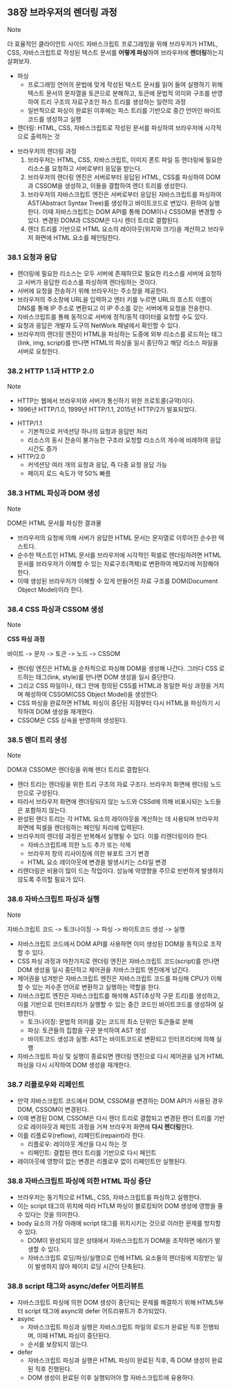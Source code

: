## 38장 브라우저의 렌더링 과정

> [!NOTE]
> 더 효율적인 클라이언트 사이드 자바스크립트 프로그래밍을 위해
> 브라우저가 HTML, CSS, 자바스크립트로 작성된 텍스트 문서를 **어떻게 파싱**하여 브라우저에 **렌더링**하는지 살펴보자.
>
> - 파싱
>   - 프로그래밍 언어의 문법에 맞게 작성된 텍스트 문서를 읽어 들여 실행하기 위해 텍스트 문서의 문자열을 토큰으로 분해하고, 토큰에 문법적 의미와 구조를 반영하여 트리 구조의 자료구조인 파스 트리를 생성하는 일련의 과정
>   - 일반적으로 파싱이 완료된 이후에는 파스 트리를 기반으로 중간 언어인 바이트 코드를 생성하고 실행
> - 렌더링: HTML, CSS, 자바스크립트로 작성된 문서를 파싱하여 브라우저에 시각적으로 출력하는 것

- 브라우저의 렌더링 과정
  1. 브라우저는 HTML, CSS, 자바스크립트, 이미지 폰트 파일 등 렌더링에 필요한 리소스를 요청하고 서버로부터 응답을 받는다.
  2. 브라우저의 렌더링 엔진은 서버로부터 응답된 HTML, CSS를 파싱하여 DOM과 CSSOM을 생성하고, 이들을 결합하여 렌더 트리를 생성한다.
  3. 브라우저의 자바스크립트 엔진은 서버로부터 응답된 자바스크립트를 파싱하여 AST(Abstract Syntax Tree)를 생성하고 바이트코드로 변있다. 환하여 실행한다. 이때 자바스크립트는 DOM API를 통해 DOM이나 CSSOM을 변경할 수 있다. 변경된 DOM과 CSSOM은 다시 렌더 트리로 결합된다.
  4. 렌더 트리를 기반으로 HTML 요소의 레이아웃(위치와 크기)을 계산하고 브라우저 화면에 HTML 요소를 페인팅한다.

### 38.1 요청과 응답

- 렌더링에 필요한 리소스는 모두 서버에 존재하므로 필요한 리소스를 서버에 요청하고 서버가 응답한 리소스를 파싱하여 렌더링하는 것이다.
- 서버에 요청을 전송하기 위해 브라우저는 주소창을 제공한다.
- 브라우저의 주소창에 URL을 입력하고 엔터 키를 누르면 URL의 호스트 이름이 DNS를 통해 IP 주소로 변환되고 이 IP 주소를 갖는 서버에게 요청을 전송한다.
- 자바스크립트를 통해 동적으로 서버에 정적/동적 데이터를 요청할 수도 있다.
- 요청과 응답은 개발자 도구의 NetWork 패널에서 확인할 수 있다.
- 브라우저의 렌더링 엔진이 HTML을 파싱하는 도중에 외부 리소스를 로드하는 태그(link, img, script)를 만나면 HTML의 파싱을 일시 중단하고 해당 리소스 파일을 서버로 요청한다.

### 38.2 HTTP 1.1과 HTTP 2.0

> [!NOTE]
>
> - HTTP는 웹에서 브라우저와 서버가 통신하기 위한 프로토콜(규약)이다.
> - 1996년 HTTP/1.0, 1999년 HTTP/1.1, 2015년 HTTP/2가 발표되었다.

- HTTP/1.1
  - 기본적으로 커넥션당 하나의 요청과 응답만 처리
  - 리소스의 동시 전송이 불가능한 구조라 요청할 리소스의 개수에 비례하여 응답 시간도 증가
- HTTP/2.0
  - 커넥션당 여러 개의 요청과 응답, 즉 다중 요청 응답 가능
  - 페이지 로드 속도가 약 50% 빠름

### 38.3 HTML 파싱과 DOM 생성

> [!NOTE]
> DOM은 HTML 문서를 파싱한 결과물

- 브라우저의 요청에 의해 서버가 응답한 HTML 문서는 문자열로 이루어진 순수한 텍스트다.
- 순수한 텍스트인 HTML 문서를 브라우저에 시각적인 픽셀로 렌더링하려면 HTML 문서를 브라우저가 이해할 수 있는 자료구조(객체)로 변환하여 메모리에 저장해야 한다.
- 이때 생성된 브라우저가 이해할 수 있게 만들어진 자료 구조를 DOM(Document Object Model)이라 한다.

### 38.4 CSS 파싱과 CSSOM 생성

> [!NOTE]
>
> **CSS 파싱 과정**
>
> 바이트 -> 문자 -> 토큰 -> 노드 -> CSSOM

- 렌더링 엔진은 HTML을 순차적으로 파싱해 DOM을 생성해 나간다. 그러다 CSS 로드하는 태그(link, style)를 만나면 DOM 생성을 일시 중단한다.
- 그리고 CSS 파일이나, 태그 안에 정의된 CSS를 HTML과 동일한 파싱 과정을 거치며 해성하여 CSSOM(CSS Object Model)을 생성한다.
- CSS 파싱을 완료하면 HTML 파싱이 중단된 지점부터 다시 HTML을 파싱하기 시작하여 DOM 생성을 재개한다.
- CSSOM은 CSS 상속을 반영하여 생성된다.

### 38.5 렌더 트리 생성

> [!NOTE]
> DOM과 CSSOM은 렌더링을 위해 렌더 트리로 결합된다.

- 렌더 트리는 렌더링을 위한 트리 구조의 자료 구조다. 브라우저 화면에 렌더링 노드만으로 구성된다.
- 따라서 브라우저 화면에 렌더링되지 않는 노드와 CSSd에 의해 비표시되는 노드들은 포함하지 않는다.
- 완성된 렌더 트리는 각 HTML 요소의 레이아웃을 계산하는 데 사용되며 브라우저 화면에 픽셀을 렌더링하는 페인팅 처리에 입력된다.
- 브라우저의 렌더링 과정은 반복해서 실행될 수 있다. 이를 리렌더링이라 한다.
  - 자바스크립트에 의한 노드 추가 또는 삭제
  - 브라우저 창의 리사이징에 의한 뷰포트 크기 변경
  - HTML 요소 레이아웃에 변경을 발생시키는 스타일 변경
- 리렌더링은 비용이 많이 드는 작업이다. 성능에 악영향을 주므로 빈번하게 발생하지 않도록 주의할 필요가 있다.

### 38.6 자바스크립트 파싱과 실행

> [!NOTE]
> 자바스크립트 코드 -> 토크나이징 -> 파싱 -> 바이트코드 생성 -> 실행

- 자바스크립트 코드에서 DOM API를 사용하면 이미 생성된 DOM을 동적으로 조작할 수 있다.
- CSS 파싱 과정과 마찬가지로 렌더링 엔진은 자바스크립트 코드(script)를 만나면 DOM 생성을 일시 중단하고 제어권을 자바스크립트 엔진에게 넘긴다.
- 제어권을 넘겨받은 자바스크립트 엔진은 자바스크립트 코드를 파싱해 CPU가 이해할 수 있는 저수준 언어로 변환하고 실행하는 역할을 한다.
- 자바스크립트 엔진은 자바스크립트를 해석해 AST(추상적 구문 트리)를 생성하고, 이를 기반으로 인터프리터가 실행할 수 있는 중간 코드인 바이트코드를 생성하여 실행한다.
  - 토크나이징: 문법적 의미를 갖는 코드의 최소 단위인 토큰들로 분해
  - 파싱: 토큰들의 집합을 구문 분석하여 AST 생성
  - 바이트코드 생성과 실행: AST는 바이트코드로 변환되고 인터프리터에 의해 실행
- 자바스크립트 파싱 및 실행이 종료되면 렌더링 엔진으로 다시 제어권을 넘겨 HTML 파싱을 다시 시작하여 DOM 생성을 재개한다.

### 38.7 리플로우와 리페인트

- 만약 자바스크립트 코드에서 DOM, CSSOM을 변경하는 DOM API가 사용된 경우 DOM, CSSOM이 변경된다.
- 이때 변경된 DOM, CSSOM은 다시 렌더 트리로 결합되고 변경된 렌더 트리를 기반으로 레이아웃과 페인트 과정을 거쳐 브라우저 화면에 **다시 렌더링**한다.
- 이를 리플로우(reflow), 리페인트(repaint)라 한다.
  - 리플로우: 레이아웃 계산을 다시 하는 것
  - 리페인트: 결합된 렌더 트리를 기반으로 다시 페인트
- 레이아웃에 영향이 없는 변경은 리플로우 없이 리페인트만 실행된다.

### 38.8 자바스크립트 파싱에 의한 HTML 파싱 중단

- 브라우저는 동기적으로 HTML, CSS, 자바스크립트를 파싱하고 실행한다.
- 이는 script 태그의 위치에 따라 HTLM 파싱이 블로킹되어 DOM 생성에 영향을 줄 수 있다는 것을 의미한다.
- body 요소의 가장 아래에 script 태그를 위치시키는 것으로 이러한 문제를 방지할 수 있다.
  - DOM이 완성되지 않은 상태에서 자바스크립트가 DOM을 조작하면 에러가 발생할 수 있다.
  - 자바스크립트 로딩/파싱/실행으로 인해 HTML 요소들의 렌더링에 지장받는 일이 발생하지 않아 페이지 로딩 시간이 단축된다.

### 38.8 script 태그와 async/defer 어트리뷰트

- 자바스크립트 파싱에 의한 DOM 생성이 중단되는 문제를 해결하기 위해 HTML5부터 script 태그에 async와 defer 어트리뷰트가 추가되었다.
- async
  - 자바스크립트 파싱과 실행은 자바스크립트 파일의 로드가 완료된 직후 진행되며, 이때 HTML 파싱이 중단된다.
  - 순서를 보장되지 않는다.
- defer
  - 자바스크립트 파싱과 실행은 HTML 파싱이 완료된 직후, 즉 DOM 생성이 완료된 직후 진행된다.
  - DOM 생성이 완료된 이후 실행되어야 할 자바스크립트에 유용하다.
